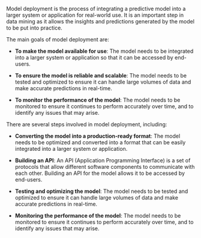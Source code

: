 
Model deployment is the process of integrating a predictive model into a larger system or application for real-world use. It is an important step in data mining as it allows the insights and predictions generated by the model to be put into practice.

The main goals of model deployment are:

-   **To make the model available for use**: The model needs to be integrated into a larger system or application so that it can be accessed by end-users.
    
-   **To ensure the model is reliable and scalable**: The model needs to be tested and optimized to ensure it can handle large volumes of data and make accurate predictions in real-time.
    
-   **To monitor the performance of the model**: The model needs to be monitored to ensure it continues to perform accurately over time, and to identify any issues that may arise.
    

There are several steps involved in model deployment, including:

-   **Converting the model into a production-ready format**: The model needs to be optimized and converted into a format that can be easily integrated into a larger system or application.
    
-   **Building an API**: An API (Application Programming Interface) is a set of protocols that allow different software components to communicate with each other. Building an API for the model allows it to be accessed by end-users.
    
-   **Testing and optimizing the model**: The model needs to be tested and optimized to ensure it can handle large volumes of data and make accurate predictions in real-time.
    
-   **Monitoring the performance of the model**: The model needs to be monitored to ensure it continues to perform accurately over time, and to identify any issues that may arise.